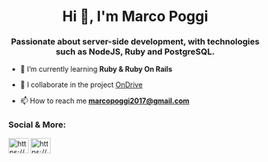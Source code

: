 <h1 align="center">Hi 👋, I'm Marco Poggi</h1>
<h3 align="center">Passionate about server-side development, with technologies such as NodeJS, Ruby and PostgreSQL.</h3>

- 🌱 I’m currently learning **Ruby & Ruby On Rails**

- 👯 I collaborate in the project [OnDrive](https://github.com/NachoPasser/OnDrive)

- 📫 How to reach me **marcopoggi2017@gmail.com**

<h3 align="left">Social & More:</h3>
<p align="left">
<a href="https://codepen.io/marcopoggi" target="_blank"><img align="center" src="https://raw.githubusercontent.com/rahuldkjain/github-profile-readme-generator/master/src/images/icons/Social/codepen.svg" alt="https://codepen.io/marcopoggi" height="30" width="40" /></a>
<a href="https://www.linkedin.com/in/marcopoggi-dev/" target="_blank"><img align="center" src="https://raw.githubusercontent.com/rahuldkjain/github-profile-readme-generator/master/src/images/icons/Social/linked-in-alt.svg" alt="https://www.linkedin.com/in/marcopoggi-dev/" height="30" width="40" /></a>
</p>
